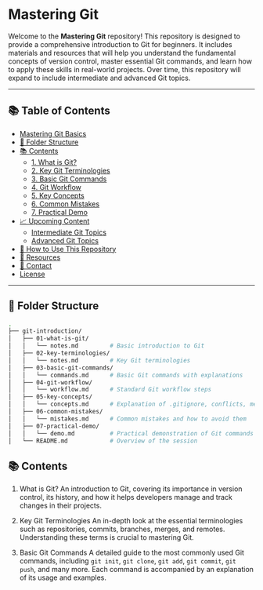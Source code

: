 # Mastering Git

Welcome to the **Mastering Git** repository! This repository is designed to provide a comprehensive introduction to Git for beginners. It includes materials and resources that will help you understand the fundamental concepts of version control, master essential Git commands, and learn how to apply these skills in real-world projects. Over time, this repository will expand to include intermediate and advanced Git topics.

---

## 📚 Table of Contents

- [Mastering Git Basics](#mastering-git-basics)
- [📁 Folder Structure](#-folder-structure)
- [📚 Contents](#-contents)
  - [1. What is Git?](#1-what-is-git)
  - [2. Key Git Terminologies](#2-key-git-terminologies)
  - [3. Basic Git Commands](#3-basic-git-commands)
  - [4. Git Workflow](#4-git-workflow)
  - [5. Key Concepts](#5-key-concepts)
  - [6. Common Mistakes](#6-common-mistakes)
  - [7. Practical Demo](#7-practical-demo)
- [📈 Upcoming Content](#-upcoming-content)
  - [Intermediate Git Topics](#intermediate-git-topics)
  - [Advanced Git Topics](#advanced-git-topics)
- [🚀 How to Use This Repository](#-how-to-use-this-repository)
- [🔗 Resources](#-resources)
- [💬 Contact](#-contact)
- [License](#license)

---

## 📁 Folder Structure

```bash
.
├── git-introduction/
│   ├── 01-what-is-git/
│   │   └── notes.md         # Basic introduction to Git
│   ├── 02-key-terminologies/
│   │   └── notes.md         # Key Git terminologies
│   ├── 03-basic-git-commands/
│   │   └── commands.md      # Basic Git commands with explanations
│   ├── 04-git-workflow/
│   │   └── workflow.md      # Standard Git workflow steps
│   ├── 05-key-concepts/
│   │   └── concepts.md      # Explanation of .gitignore, conflicts, merge, and rebase
│   ├── 06-common-mistakes/
│   │   └── mistakes.md      # Common mistakes and how to avoid them
│   ├── 07-practical-demo/
│   │   └── demo.md          # Practical demonstration of Git commands
│   └── README.md            # Overview of the session

```

## 📚 Contents

1. What is Git?
An introduction to Git, covering its importance in version control, its history, and how it helps developers manage and track changes in their projects.

2. Key Git Terminologies
An in-depth look at the essential terminologies such as repositories, commits, branches, merges, and remotes. Understanding these terms is crucial to mastering Git.

3. Basic Git Commands
A detailed guide to the most commonly used Git commands, including `git init`, `git clone`, `git add`, `git commit`, `git push`, and many more. Each command is accompanied by an explanation of its usage and examples.
